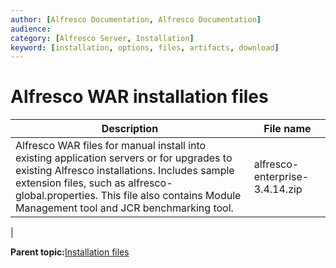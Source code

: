 ```yaml
---
author: [Alfresco Documentation, Alfresco Documentation]
audience: 
category: [Alfresco Server, Installation]
keyword: [installation, options, files, artifacts, download]
---
```


# Alfresco WAR installation files

|Description|File name|
|-----------|---------|
|Alfresco WAR files for manual install into existing application servers or for upgrades to existing Alfresco installations. Includes sample extension files, such as alfresco-global.properties. This file also contains Module Management tool and JCR benchmarking tool.|alfresco-enterprise-3.4.14.zip

|

**Parent topic:**[Installation files](../concepts/what-to-install-b3.md)

